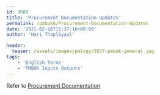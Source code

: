 ```yaml
---
id: 3080   
title: 'Procurement Documentation Updates'
permalink: /pmbok6/Procurement-Documentation-Updates
date: '2021-02-16T15:37:16+00:00'
author: 'Hari Thapliyaal'

header:
  teaser: /assets/images/pmlogy/1037-pmbok-general.jpg
tags:
    - 'English Terms'
    - 'PMBOK Inputs Outputs'
---
```


Refer to [Procurement Documentation](/pmbok6/procurement-documentation)